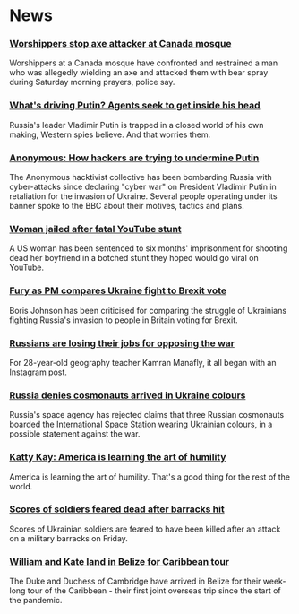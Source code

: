 # News
### [Worshippers stop axe attacker at Canada mosque](https://www.bbc.com/news/world-us-canada-60810468)
Worshippers at a Canada mosque have confronted and restrained a man who was allegedly wielding an axe and attacked them with bear spray during Saturday morning prayers, police say.
### [What's driving Putin? Agents seek to get inside his head](https://www.bbc.com/news/world-europe-60807134)
Russia's leader Vladimir Putin is trapped in a closed world of his own making, Western spies believe. And that worries them.
### [Anonymous: How hackers are trying to undermine Putin](https://www.bbc.com/news/technology-60784526)
The Anonymous hacktivist collective has been bombarding Russia with cyber-attacks since declaring "cyber war" on President Vladimir Putin in retaliation for the invasion of Ukraine. Several people operating under its banner spoke to the BBC about their motives, tactics and plans. 
### [Woman jailed after fatal YouTube stunt](https://www.bbc.com/news/world-us-canada-43410816)
A US woman has been sentenced to six months' imprisonment for shooting dead her boyfriend in a botched stunt they hoped would go viral on YouTube.
### [Fury as PM compares Ukraine fight to Brexit vote](https://www.bbc.com/news/uk-politics-60809454)
Boris Johnson has been criticised for comparing the struggle of Ukrainians fighting Russia's invasion to people in Britain voting for Brexit.
### [Russians are losing their jobs for opposing the war](https://www.bbc.com/news/world-europe-60793446)
For 28-year-old geography teacher Kamran Manafly, it all began with an Instagram post. 
### [Russia denies cosmonauts arrived in Ukraine colours](https://www.bbc.com/news/world-europe-60804949)
Russia's space agency has rejected claims that three Russian cosmonauts boarded the International Space Station wearing Ukrainian colours, in a possible statement against the war.
### [Katty Kay: America is learning the art of humility](https://www.bbc.com/news/world-us-canada-60799659)
 America is learning the art of humility. That's a good thing for the rest of the world. 
### [Scores of soldiers feared dead after barracks hit](https://www.bbc.com/news/world-europe-60807636)
Scores of Ukrainian soldiers are feared to have been killed after an attack on a military barracks on Friday.
### [William and Kate land in Belize for Caribbean tour](https://www.bbc.com/news/uk-60805565)
The Duke and Duchess of Cambridge have arrived in Belize for their week-long tour of the Caribbean - their first joint overseas trip since the start of the pandemic.
